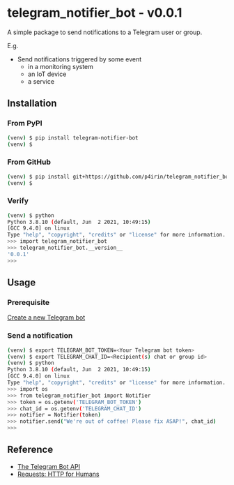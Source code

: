 # telegram_notifier_bot - v0.0.1

A simple package to send notifications to a Telegram user or group. 

E.g.

- Send notifications triggered by some event
  - in a monitoring system
  - an IoT device
  - a service

## Installation

### From PyPI

```bash
(venv) $ pip install telegram-notifier-bot
(venv) $
```

### From GitHub

```bash
(venv) $ pip install git+https://github.com/p4irin/telegram_notifier_bot.git
(venv) $
```

### Verify

```bash
(venv) $ python
Python 3.8.10 (default, Jun  2 2021, 10:49:15) 
[GCC 9.4.0] on linux
Type "help", "copyright", "credits" or "license" for more information.
>>> import telegram_notifier_bot
>>> telegram_notifier_bot.__version__
'0.0.1'
>>>
```

## Usage

### Prerequisite

[Create a new Telegram bot](https://core.telegram.org/bots/features#creating-a-new-bot)

### Send a notification

```bash
(venv) $ export TELEGRAM_BOT_TOKEN=<Your Telegram bot token>
(venv) $ export TELEGRAM_CHAT_ID=<Recipient(s) chat or group id>
(venv) $ python
Python 3.8.10 (default, Jun  2 2021, 10:49:15) 
[GCC 9.4.0] on linux
Type "help", "copyright", "credits" or "license" for more information.
>>> import os
>>> from telegram_notifier_bot import Notifier
>>> token = os.getenv('TELEGRAM_BOT_TOKEN')
>>> chat_id = os.getenv('TELEGRAM_CHAT_ID')
>>> notifier = Notifier(token)
>>> notifier.send("We're out of coffee! Please fix ASAP!", chat_id)
>>>
```

## Reference

- [The Telegram Bot API](https://core.telegram.org/bots/api)
- [Requests: HTTP for Humans](https://requests.readthedocs.io/en/latest/)